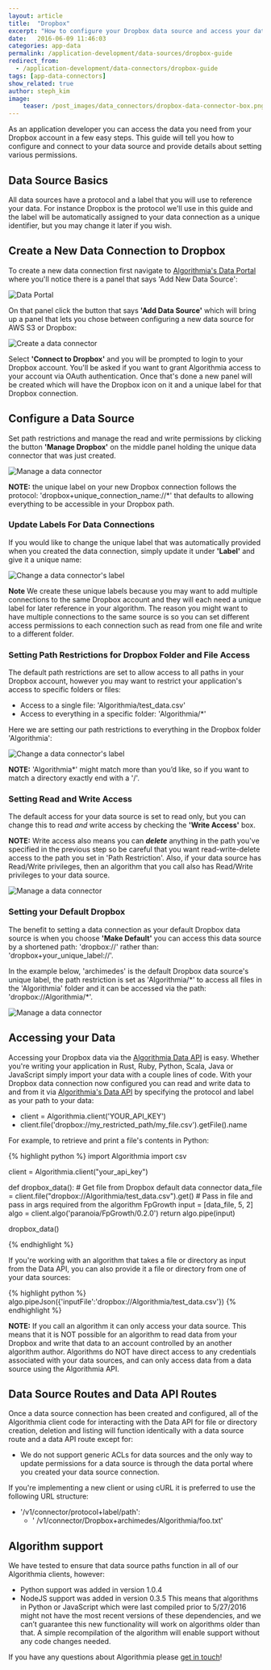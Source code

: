 ```yaml
---
layout: article
title:  "Dropbox"
excerpt: "How to configure your Dropbox data source and access your data via the Algorithmia Data API."
date:   2016-06-09 11:46:03
categories: app-data
permalink: /application-development/data-sources/dropbox-guide
redirect_from:
  - /application-development/data-connectors/dropbox-guide
tags: [app-data-connectors]
show_related: true
author: steph_kim
image:
    teaser: /post_images/data_connectors/dropbox-data-connector-box.png
---
```


As an application developer you can access the data you need from your Dropbox account in a few easy steps. This guide will tell you how to configure and connect to your data source and provide details about setting various permissions.

## Data Source Basics
All data sources have a protocol and a label that you will use to reference your data. For instance Dropbox is the protocol we'll use in this guide and the label will be automatically assigned to your data connection as a unique identifier, but you may change it later if you wish.

## Create a New Data Connection to Dropbox
To create a new data connection first navigate to <a href="https://algorithmia.com/data">Algorithmia's Data Portal</a> where you'll notice there is a panel that says 'Add New Data Source':

<img src="/images/post_images/data_connectors/data_portal.png" alt="Data Portal" class="screenshot">

On that panel click the button that says **'Add Data Source'** which will bring up a panel that lets you chose between configuring a new data source for AWS S3 or Dropbox:

<img src="/images/post_images/data_connectors/create_data_connector.png" alt="Create a data connector" class="screenshot">

Select **'Connect to Dropbox'** and you will be prompted to login to your Dropbox account. You'll be asked if you want to grant Algorithmia access to your account via OAuth authentication. Once that's done a new panel will be created which will have the Dropbox icon on it and a unique label for that Dropbox connection.

## Configure a Data Source
Set path restrictions and manage the read and write permissions by clicking the button **'Manage Dropbox'** on the middle panel holding the unique data connector that was just created.

<img src="/images/post_images/data_connectors/manage_connector_all.png" alt="Manage a data connector" class="screenshot">

**NOTE:** the unique label on your new Dropbox connection follows the protocol: 'dropbox+unique_connection_name://*' that defaults to allowing everything to be accessible in your Dropbox path.

### Update Labels For Data Connections
If you would like to change the unique label that was automatically provided when you created the data connection, simply update it under **'Label'** and give it a unique name:

<img src="/images/post_images/data_connectors/dropbox_manage_connector_change_label.png" alt="Change a data connector's label" class="screenshot">

**Note** We create these unique labels because you may want to add multiple connections to the same Dropbox account and they will each need a unique label for later reference in your algorithm. The reason you might want to have multiple connections to the same source is so you can set different access permissions to each connection such as read from one file and write to a different folder.

### Setting Path Restrictions for Dropbox Folder and File Access
The default path restrictions are set to allow access to all paths in your Dropbox account, however you may want to restrict your application's access to specific folders or files:

- Access to a single file: 'Algorithmia/test_data.csv'
- Access to everything in a specific folder: 'Algorithmia/*'

Here we are setting our path restrictions to everything in the Dropbox folder 'Algorithmia':

<img src="/images/post_images/data_connectors/dropbox_path_restrictions.png" alt="Change a data connector's label" class="screenshot">

**NOTE:** 'Algorithmia*' might match more than you’d like, so if you want to match a directory exactly end with a '/'.

### Setting Read and Write Access
The default access for your data source is set to read only, but you can change this to read *and* write access by checking the **'Write Access'** box.

**NOTE:** Write access also means you can ***delete*** anything in the path you've specified in the previous step so be careful that you want read-write-delete access to the path you set in 'Path Restriction'. Also, if your data source has Read/Write privileges, then an algorithm that you call also has Read/Write privileges to your data source.

<img src="/images/post_images/data_connectors/dropbox_manage_connector_access.png" alt="Manage a data connector" class="screenshot">

### Setting your Default Dropbox
The benefit to setting a data connection as your default Dropbox data source is when you choose **'Make Default'** you can access this data source by a shortened path: 'dropbox://' rather than: 'dropbox+your_unique_label://'.

In the example below, 'archimedes' is the default Dropbox data source's unique label, the path restriction is set as 'Algorithmia/\*' to access all files in the 'Algorithmia' folder and it can be accessed via the path: 'dropbox://Algorithmia/\*'.

<img src="/images/post_images/data_connectors/dropbox_manage_connector_modal.png" alt="Manage a data connector" class="screenshot">

## Accessing your Data
Accessing your Dropbox data via the <a href="http://docs.algorithmia.com/#data-api-specification">Algorithmia Data API</a> is easy. Whether you're writing your application in Rust, Ruby, Python, Scala, Java or JavaScript simply import your data with a couple lines of code. With your Dropbox data connection now configured you can read and write data to and from it via <a href="http://docs.algorithmia.com/#data-api-specification">Algorithmia's Data API</a> by specifying the protocol and label as your path to your data:

- client = Algorithmia.client('YOUR_API_KEY')
- client.file('dropbox://my_restricted_path/my_file.csv').getFile().name

For example, to retrieve and print a file's contents in Python:

{% highlight python %}
import Algorithmia
import csv

client = Algorithmia.client("your_api_key")

def dropbox_data():
    # Get file from Dropbox default data connector
    data_file = client.file("dropbox://Algorithmia/test_data.csv").get()
    # Pass in file and pass in args required from the algorithm FpGrowth
    input = [data_file, 5, 2]
    algo = client.algo('paranoia/FpGrowth/0.2.0')
    return algo.pipe(input)

dropbox_data()

{% endhighlight %}

If you're working with an algorithm that takes a file or directory as input from the Data API, you can also provide it a file or directory from one of your data sources:

{% highlight python %}
algo.pipeJson({'inputFile':'dropbox://Algorithmia/test_data.csv'})
{% endhighlight %}

**NOTE:** If you call an algorithm it can only access your data source. This means that it is NOT possible for an algorithm to read data from your Dropbox and write that data to an account controlled by an another algorithm author. Algorithms do NOT have direct access to any credentials associated with your data sources, and can only access data from a data source using the Algorithmia API.

## Data Source Routes and Data API Routes

Once a data source connection has been created and configured, all of the Algorithmia client code for interacting with the Data API for file or directory creation, deletion and listing will function identically with a data source route and a data API route except for:

- We do not support generic ACLs for data sources and the only way to update permissions for a data source is through the data portal where you created your data source connection.

If you're implementing a new client or using cURL it is preferred to use the following URL structure:

- '/v1/connector/protocol+label/path':
    - ' /v1/connector/Dropbox+archimedes/Algorithmia/foo.txt'

## Algorithm support
We have tested to ensure that data source paths function in all of our Algorithmia clients, however:

- Python support was added in version 1.0.4
- NodeJS support was added in version 0.3.5
This means that algorithms in Python or JavaScript which were last compiled prior to 5/27/2016 might not have the most recent versions of these dependencies, and we can’t guarantee this new functionality will work on algorithms older than that. A simple recompilation of the algorithm will enable support without any code changes needed.

If you have any questions about Algorithmia please <a href="mailto:support@algorithmia.com">get in touch</a>!